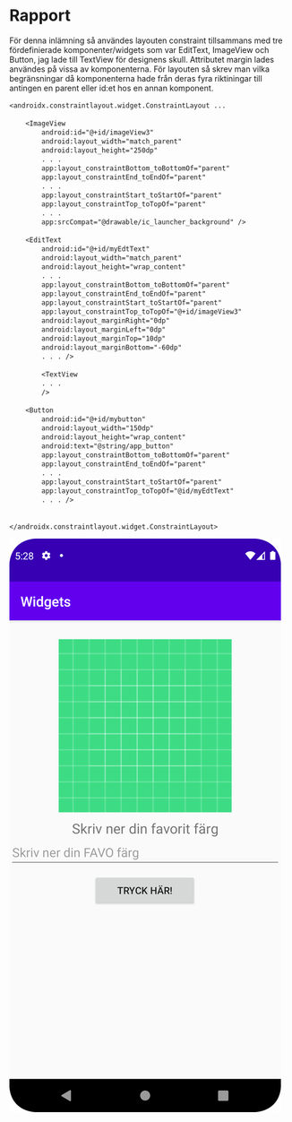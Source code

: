 
# Rapport
För denna inlämning så användes layouten constraint tillsammans med tre fördefinierade komponenter/widgets som var 
EditText, ImageView och Button, jag lade till TextView för designens skull. Attributet margin lades användes på vissa av komponenterna.
För layouten så skrev man vilka begränsningar då komponenterna hade från deras fyra riktiningar till antingen en parent eller id:et hos en 
annan komponent. 

```
<androidx.constraintlayout.widget.ConstraintLayout ... 

    <ImageView
        android:id="@+id/imageView3"
        android:layout_width="match_parent"
        android:layout_height="250dp"
        . . . 
        app:layout_constraintBottom_toBottomOf="parent"
        app:layout_constraintEnd_toEndOf="parent"
        . . .
        app:layout_constraintStart_toStartOf="parent"
        app:layout_constraintTop_toTopOf="parent"
        . . .
        app:srcCompat="@drawable/ic_launcher_background" />

    <EditText
        android:id="@+id/myEdtText"
        android:layout_width="match_parent"
        android:layout_height="wrap_content"
        . . . 
        app:layout_constraintBottom_toBottomOf="parent"
        app:layout_constraintEnd_toEndOf="parent"
        app:layout_constraintStart_toStartOf="parent"
        app:layout_constraintTop_toTopOf="@+id/imageView3"
        android:layout_marginRight="0dp"
        android:layout_marginLeft="0dp"
        android:layout_marginTop="10dp"
        android:layout_marginBottom="-60dp"
        . . . />
        
        <TextView 
        . . . 
        />

    <Button
        android:id="@+id/mybutton"
        android:layout_width="150dp"
        android:layout_height="wrap_content"
        android:text="@string/app_button"
        app:layout_constraintBottom_toBottomOf="parent"
        app:layout_constraintEnd_toEndOf="parent"
        . . . 
        app:layout_constraintStart_toStartOf="parent"
        app:layout_constraintTop_toTopOf="@id/myEdtText"
        . . . />


</androidx.constraintlayout.widget.ConstraintLayout>
```

![](Constraintlayout3.png)

